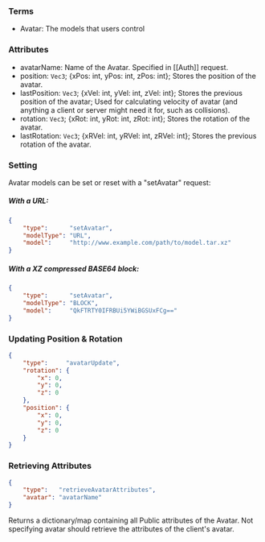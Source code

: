 ### Terms
- Avatar: The models that users control

### Attributes
- avatarName: Name of the Avatar. Specified in [[Auth]] request.
- position: `Vec3`; {xPos: int, yPos: int, zPos: int}; Stores the position of the avatar.
- lastPosition: `Vec3`; {xVel: int, yVel: int, zVel: int}; Stores the previous position of the avatar; Used for calculating velocity of avatar (and anything a client or server might need it for, such as collisions). 
- rotation: `Vec3`; {xRot: int, yRot: int, zRot: int}; Stores the rotation of the avatar.
- lastRotation: `Vec3`; {xRVel: int, yRVel: int, zRVel: int}; Stores the previous rotation of the avatar.

### Setting
Avatar models can be set or reset with a "setAvatar" request:

##### With a URL:
```json
{
	"type":      "setAvatar",
	"modelType": "URL",
	"model":     "http://www.example.com/path/to/model.tar.xz"
}
```
##### With a XZ compressed BASE64 block:
```json
{
	"type":      "setAvatar",
	"modelType": "BLOCK",
	"model":     "QkFTRTY0IFRBUi5YWiBGSUxFCg=="
}
```

### Updating Position & Rotation
```json
{
	"type":     "avatarUpdate",
	"rotation": {
		"x": 0,
		"y": 0,
		"z": 0
	},
	"position": {
		"x": 0,
		"y": 0,
		"z": 0
	}
}
```

### Retrieving Attributes
```json
{
	"type":   "retrieveAvatarAttributes",
	"avatar": "avatarName"
}
```
Returns a dictionary/map containing all Public attributes of the Avatar. Not specifying avatar should retrieve the attributes of the client's avatar.